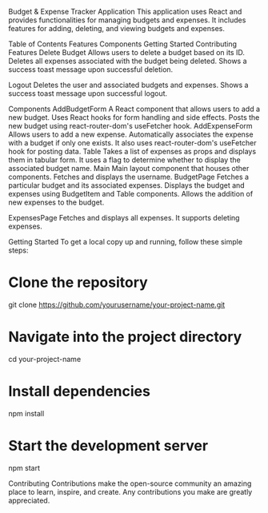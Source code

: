 Budget & Expense Tracker Application
This application uses React and provides functionalities for managing budgets and expenses. It includes features for adding, deleting, and viewing budgets and expenses.

Table of Contents
Features
Components
Getting Started
Contributing
Features
Delete Budget
Allows users to delete a budget based on its ID.
Deletes all expenses associated with the budget being deleted.
Shows a success toast message upon successful deletion.

Logout
Deletes the user and associated budgets and expenses.
Shows a success toast message upon successful logout.

Components
AddBudgetForm
A React component that allows users to add a new budget.
Uses React hooks for form handling and side effects.
Posts the new budget using react-router-dom's useFetcher hook.
AddExpenseForm
Allows users to add a new expense.
Automatically associates the expense with a budget if only one exists.
It also uses react-router-dom's useFetcher hook for posting data.
Table
Takes a list of expenses as props and displays them in tabular form.
It uses a flag to determine whether to display the associated budget name.
Main
Main layout component that houses other components.
Fetches and displays the username.
BudgetPage
Fetches a particular budget and its associated expenses.
Displays the budget and expenses using BudgetItem and Table components.
Allows the addition of new expenses to the budget.

ExpensesPage
Fetches and displays all expenses.
It supports deleting expenses.

Getting Started
To get a local copy up and running, follow these simple steps:
# Clone the repository
git clone https://github.com/yourusername/your-project-name.git

# Navigate into the project directory
cd your-project-name

# Install dependencies
npm install

# Start the development server
npm start

Contributing
Contributions make the open-source community an amazing place to learn, inspire, and create. Any contributions you make are greatly appreciated.
